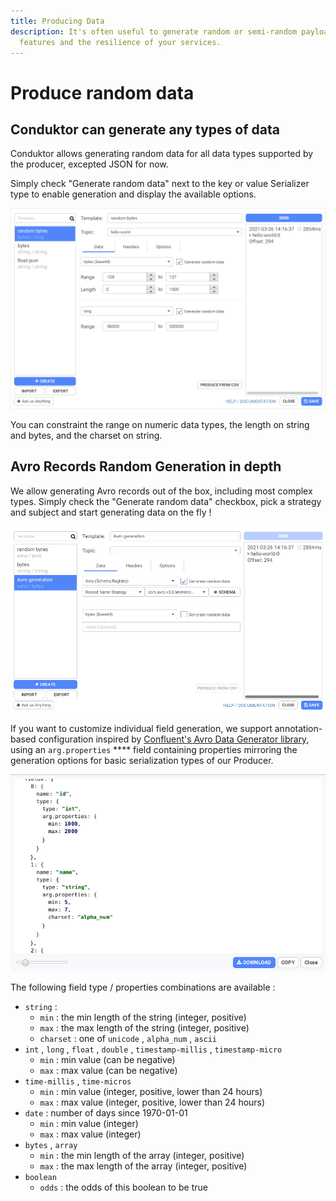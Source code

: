 ```yaml
---
title: Producing Data
description: It's often useful to generate random or semi-random payloads to test the
  features and the resilience of your services.
---
```


# Produce random data

## Conduktor can generate any types of data

Conduktor allows generating random data for all data types supported by the producer, excepted JSON for now.

Simply check "Generate random data" next to the key or value Serializer type to enable generation and display the available options.

![](../../assets/generation-s1.png)

You can constraint the range on numeric data types, the length on string and bytes, and the charset on string.

## Avro Records Random Generation in depth

We allow generating Avro records out of the box, including most complex types. Simply check the "Generate random data" checkbox, pick a strategy and subject and start generating data on the fly !&#x20;

![](../../assets/generation-avro.png)

If you want to customize individual field generation, we support annotation-based configuration inspired by [Confluent's Avro Data Generator library](https://github.com/confluentinc/avro-random-generator), using an `arg.properties` \*\*\*\* field containing properties mirroring the generation options for basic serialization types of our Producer.

![](../../assets/avro-extension-json.png)

The following field type / properties combinations are available :&#x20;

- `string` :&#x20;
  - `min` : the min length of the string (integer, positive)
  - `max` : the max length of the string (integer, positive)
  - `charset` : one of `unicode` , `alpha_num` , `ascii`
- `int` , `long` , `float` , `double` , `timestamp-millis` , `timestamp-micro`&#x20;
  - `min` : min value (can be negative)
  - `max` : max value (can be negative)
- `time-millis` , `time-micros`
  - `min` : min value (integer, positive, lower than 24 hours)
  - `max` : max value (integer, positive, lower than 24 hours)
- `date` : number of days since 1970-01-01
  - `min` : min value (integer)
  - `max` : max value (integer)
- `bytes` , `array`
  - `min` : the min length of the array (integer, positive)
  - `max` : the max length of the array (integer, positive)
- `boolean`&#x20;
  - `odds` : the odds of this boolean to be true
